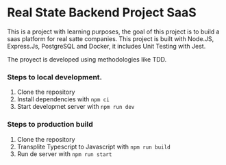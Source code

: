 # Real State Backend Project SaaS

This is a project with learning purposes, the goal of this project is to build a saas platform for real satte companies.
This project is built with Node.JS, Express.Js, PostgreSQL and Docker, it includes Unit Testing with Jest.

The proyect is developed using methodologies like TDD.

### Steps to local development.

1. Clone the repository
2. Install dependencies with `npm ci`
3. Start developmet server with `npm run dev`

### Steps to production build

1. Clone the repository
2. Transplite Typescript to Javascript with `npm run build`
3. Run de server with `npm run start`

